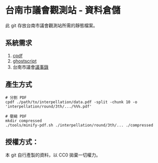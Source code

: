 # 台南市議會觀測站 - 資料倉儲

此 git 存放台南市議會觀測站所需的靜態檔案。

## 系統需求

1. [cpdf](https://community.coherentpdf.com/)
2. [ghostscript](https://ghostscript.com/)
2. 台南市議會[議事錄](https://www.tncc.gov.tw/download.asp?orcaid=391D237B-D89E-47F6-8063-23B7B7AE57C3)

## 產生方式

```
# 分割 PDF
cpdf ./path/to/interpellation/data.pdf -split -chunk 10 -o 'interpellation/round/3th/.../%%%.pdf'

# 壓縮 PDF
mkdir compressed
./tools/minify-pdf.sh ./interpellation/round/3th/... ./compressed
```

## 授權方式：

本 git 自行產製的資料，以 CC0 拋棄一切權力。
